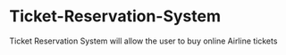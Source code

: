 # Ticket-Reservation-System
Ticket Reservation System will allow the user to buy online Airline tickets
